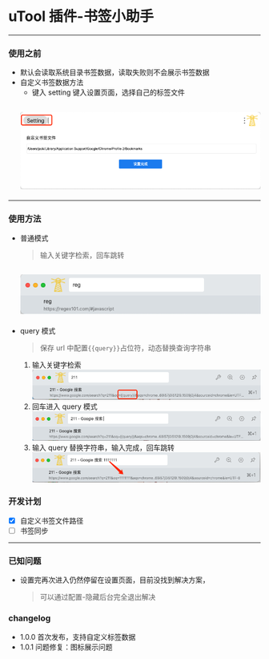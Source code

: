 # uTool 插件-书签小助手

---

### 使用之前

- 默认会读取系统目录书签数据，读取失败则不会展示书签数据
- 自定义书签数据方法
  - 键入 setting 键入设置页面，选择自己的标签文件
  ## ![image](https://github.com/HELLOWORED0510/uTools-bookmark-helper/blob/dev/doc/setting.png)

---

### 使用方法

- 普通模式

  > 输入关键字检索，回车跳转

  ## ![image](https://github.com/HELLOWORED0510/uTools-bookmark-helper/blob/dev/doc/normal.png)

- query 模式
  > 保存 url 中配置<code>{{query}}</code>占位符，动态替换查询字符串
  1. 输入关键字检索
     ![image](https://github.com/HELLOWORED0510/uTools-bookmark-helper/blob/dev/doc/query_mode.png)
  2. 回车进入 query 模式
     ![image](https://github.com/HELLOWORED0510/uTools-bookmark-helper/blob/dev/doc/query_mode_2.png)
  3. 输入 query 替换字符串，输入完成，回车跳转
     ![image](https://github.com/HELLOWORED0510/uTools-bookmark-helper/blob/dev/doc/query_mode_replace.png)

### 开发计划

- [x] 自定义书签文件路径
- [ ] 书签同步

---

### 已知问题

- 设置完再次进入仍然停留在设置页面，目前没找到解决方案，
  > 可以通过配置-隐藏后台完全退出解决

### changelog

- 1.0.0 首次发布，支持自定义标签数据
- 1.0.1 问题修复：图标展示问题
